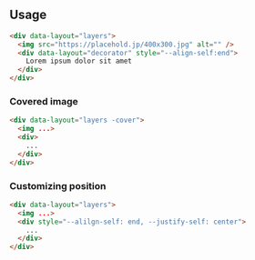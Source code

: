 ## Usage

```html
<div data-layout="layers">
  <img src="https://placehold.jp/400x300.jpg" alt="" />
  <div data-layout="decorator" style="--align-self:end">
    Lorem ipsum dolor sit amet
  </div>
</div>
```

### Covered image

```html
<div data-layout="layers -cover">
  <img ...>
  <div>
    ...
  </div>
</div>
```

### Customizing position

```html
<div data-layout="layers">
  <img ...>
  <div style="--alilgn-self: end, --justify-self: center">
    ...
  </div>
</div>
```
